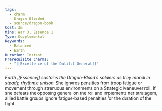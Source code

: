 ```yaml
---
tags:
  - charm
  - Dragon-Blooded
  - source/dragon-book
Cost: 3m
Mins: War 3, Essence 1
Type: Supplemental
Keywords:
  - Balanced
  - Earth
Duration: Instant
Prerequisite Charms:
  - "[[Excellence of the Dutiful General]]"
---
```

*Earth [[Essence]] sustains the Dragon-Blood’s soldiers as they march in steady, rhythmic unison.*
She ignores penalties from troop fatigue or movement through strenuous environments on a Strategic Maneuver roll. If she defeats the opposing general on the roll and implements her stratagem, allied battle groups ignore fatigue-based penalties for the duration of the fight.